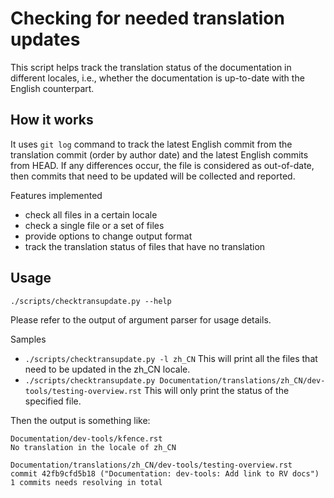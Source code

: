 # Checking for needed translation updates

This script helps track the translation status of the documentation in
different locales, i.e., whether the documentation is up-to-date with
the English counterpart.

## How it works

It uses ``git log`` command to track the latest English commit from the
translation commit (order by author date) and the latest English commits
from HEAD. If any differences occur, the file is considered as out-of-date,
then commits that need to be updated will be collected and reported.

Features implemented

-  check all files in a certain locale
-  check a single file or a set of files
-  provide options to change output format
-  track the translation status of files that have no translation

## Usage

```
./scripts/checktransupdate.py --help
```

Please refer to the output of argument parser for usage details.

Samples

-  ``./scripts/checktransupdate.py -l zh_CN``
   This will print all the files that need to be updated in the zh_CN locale.
-  ``./scripts/checktransupdate.py Documentation/translations/zh_CN/dev-tools/testing-overview.rst``
   This will only print the status of the specified file.

Then the output is something like:

```
Documentation/dev-tools/kfence.rst
No translation in the locale of zh_CN

Documentation/translations/zh_CN/dev-tools/testing-overview.rst
commit 42fb9cfd5b18 ("Documentation: dev-tools: Add link to RV docs")
1 commits needs resolving in total
```
